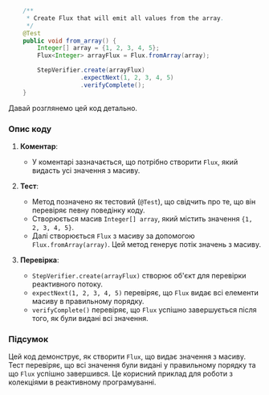 ```java
    /**
     * Create Flux that will emit all values from the array.
     */
    @Test
    public void from_array() {
        Integer[] array = {1, 2, 3, 4, 5};
        Flux<Integer> arrayFlux = Flux.fromArray(array);

        StepVerifier.create(arrayFlux)
                    .expectNext(1, 2, 3, 4, 5)
                    .verifyComplete();
    }
```
Давай розглянемо цей код детально.

### Опис коду

1. **Коментар**:
    - У коментарі зазначається, що потрібно створити `Flux`, який видасть усі значення з масиву.

2. **Тест**:
    - Метод позначено як тестовий (`@Test`), що свідчить про те, що він перевіряє певну поведінку коду.
    - Створюється масив `Integer[] array`, який містить значення `{1, 2, 3, 4, 5}`.
    - Далі створюється `Flux` з масиву за допомогою `Flux.fromArray(array)`. Цей метод генерує потік значень з масиву.

3. **Перевірка**:
    - `StepVerifier.create(arrayFlux)` створює об'єкт для перевірки реактивного потоку.
    - `expectNext(1, 2, 3, 4, 5)` перевіряє, що `Flux` видає всі елементи масиву в правильному порядку.
    - `verifyComplete()` перевіряє, що `Flux` успішно завершується після того, як були видані всі значення.

### Підсумок

Цей код демонструє, як створити `Flux`, що видає значення з масиву. Тест перевіряє, що всі значення були видані у правильному порядку та що `Flux` успішно завершився. Це корисний приклад для роботи з колекціями в реактивному програмуванні.